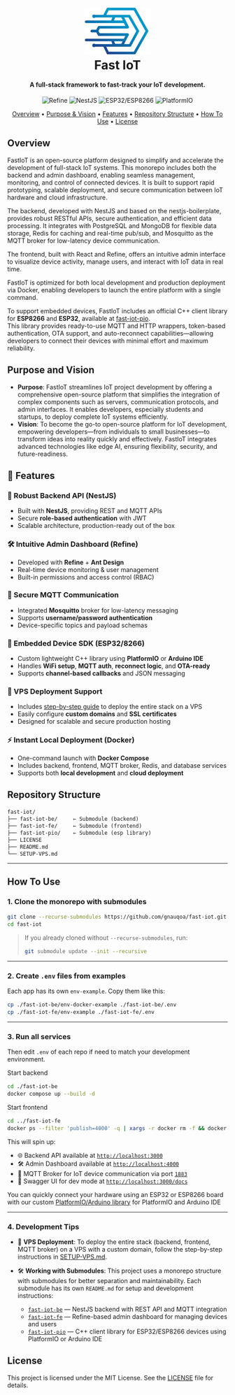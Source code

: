 <div align="center">

<h1>
  <img src="https://raw.githubusercontent.com/gnauqoa/fast-iot-fe/c8f4e737913bd522e44882d34bd66b855ba340f1/public/fast-iot-no-text.svg" width="150" alt="FastIoT logo" /><br />
  Fast IoT
</h1>

<h4>A full-stack framework to fast-track your IoT development.</h4>

<!-- Core Badges -->
<p align="center">
  <!-- Frontend -->
  <img src="https://img.shields.io/badge/Refine-242938.svg?style=flat-square&logo=data:image/svg+xml;base64,PHN2ZyBmaWxsPSIjZmZmIiB4bWxucz0iaHR0cDovL3d3dy53My5vcmcvMjAwMC9zdmciIHdpZHRoPSIyMCIgaGVpZ2h0PSIyMCI+PHBhdGggZD0iTTAgMGgyMHYyMEgweiIgZmlsbD0ibm9uZSIvPjxwYXRoIGQ9Ik0xMi42NCA2LjI2TDYuMjYgMTIuNjRsMi4xMiAyLjEyTDE0Ljc2IDguMzh2Ni4xMmgyVjYuMjZoLTIuMTJ6Ii8+PC9zdmc+" alt="Refine" />
  <img src="https://img.shields.io/badge/NestJS-E0234E.svg?style=flat-square&logo=nestjs&logoColor=white" alt="NestJS" />
  <img src="https://img.shields.io/badge/ESP32%2F8266-3C3C3C.svg?style=flat-square&logo=espressif&logoColor=white" alt="ESP32/ESP8266" />
  <img src="https://img.shields.io/badge/PlatformIO-FF6600.svg?style=flat-square&logo=platformio&logoColor=white" alt="PlatformIO" />
</p>

<!-- TOC -->
<p align="center">
  <a href="#overview">Overview</a> •
  <a href="#purpose-and-vision">Purpose & Vision</a> •
  <a href="#features">Features</a> •
  <a href="#repository-structure">Repository Structure</a> •
  <a href="#how-to-use">How To Use</a> •
  <a href="#license">License</a>
</p>

</div>


## Overview

FastIoT is an open-source platform designed to simplify and accelerate the development of full-stack IoT systems. This monorepo includes both the backend and admin dashboard, enabling seamless management, monitoring, and control of connected devices. It is built to support rapid prototyping, scalable deployment, and secure communication between IoT hardware and cloud infrastructure.

The backend, developed with NestJS and based on the nestjs-boilerplate, provides robust RESTful APIs, secure authentication, and efficient data processing. It integrates with PostgreSQL and MongoDB for flexible data storage, Redis for caching and real-time pub/sub, and Mosquitto as the MQTT broker for low-latency device communication.

The frontend, built with React and Refine, offers an intuitive admin interface to visualize device activity, manage users, and interact with IoT data in real time.

FastIoT is optimized for both local development and production deployment via Docker, enabling developers to launch the entire platform with a single command.

To support embedded devices, FastIoT includes an official C++ client library for **ESP8266** and **ESP32**, available at [fast-iot-pio](https://github.com/gnauqoa/fast-iot-pio).  
This library provides ready-to-use MQTT and HTTP wrappers, token-based authentication, OTA support, and auto-reconnect capabilities—allowing developers to connect their devices with minimal effort and maximum reliability.

## Purpose and Vision

- **Purpose**: FastIoT streamlines IoT project development by offering a comprehensive open-source platform that simplifies the integration of complex components such as servers, communication protocols, and admin interfaces. It enables developers, especially students and startups, to deploy complete IoT systems efficiently.
- **Vision**: To become the go-to open-source platform for IoT development, empowering developers—from individuals to small businesses—to transform ideas into reality quickly and effectively. FastIoT integrates advanced technologies like edge AI, ensuring flexibility, security, and future-readiness.

## 🚀 Features

### 🧠 Robust Backend API (NestJS)
- Built with **NestJS**, providing REST and MQTT APIs
- Secure **role-based authentication** with JWT
- Scalable architecture, production-ready out of the box

### 🛠️ Intuitive Admin Dashboard (Refine)
- Developed with **Refine** + **Ant Design**
- Real-time device monitoring & user management
- Built-in permissions and access control (RBAC)

### 📡 Secure MQTT Communication
- Integrated **Mosquitto** broker for low-latency messaging
- Supports **username/password authentication**
- Device-specific topics and payload schemas

### 🔌 Embedded Device SDK (ESP32/8266)
- Custom lightweight C++ library using **PlatformIO** or **Arduino IDE**
- Handles **WiFi setup**, **MQTT auth**, **reconnect logic**, and **OTA-ready**
- Supports **channel-based callbacks** and JSON messaging

### 📄 VPS Deployment Support
- Includes [step-by-step guide](./SETUP-VPS.md) to deploy the entire stack on a VPS
- Easily configure **custom domains** and **SSL certificates**
- Designed for scalable and secure production hosting

### ⚡ Instant Local Deployment (Docker)
- One-command launch with **Docker Compose**
- Includes backend, frontend, MQTT broker, Redis, and database services
- Supports both **local development** and **cloud deployment**

## Repository Structure

```
fast-iot/
├── fast-iot-be/     ← Submodule (backend)
├── fast-iot-fe/     ← Submodule (frontend)
├── fast-iot-pio/    ← Submodule (esp library)
├── LICENSE
├── README.md
└── SETUP-VPS.md
```

---

## How To Use

### 1. Clone the monorepo with submodules

```bash
git clone --recurse-submodules https://github.com/gnauqoa/fast-iot.git
cd fast-iot
```

> If you already cloned without `--recurse-submodules`, run:
>
> ```bash
> git submodule update --init --recursive
> ```

---

### 2. Create `.env` files from examples

Each app has its own `env-example`. Copy them like this:

```bash
cp ./fast-iot-be/env-docker-example ./fast-iot-be/.env
cp ./fast-iot-fe/env-example ./fast-iot-fe/.env
```

---

### 3. Run all services

Then edit `.env` of each repo if need to match your development environment.
  
Start backend 

```bash
cd ./fast-iot-be
docker compose up --build -d
```

Start frontend

```bash
cd ../fast-iot-fe
docker ps --filter 'publish=4000' -q | xargs -r docker rm -f && docker build -t fast-iot-fe . && docker run -d -p 4000:4000 fast-iot-fe
```

This will spin up:

- 🌐 Backend API available at [`http://localhost:3000`](http://localhost:3000)
- 🛠️ Admin Dashboard available at [`http://localhost:4000`](http://localhost:4000)
- 📡 MQTT Broker for IoT device communication via port [`1883`](http://localhost:1883)
- 🧪 Swagger UI for dev mode at [`http://localhost:3000/docs`](http://localhost:3000/docs)

You can quickly connect your hardware using an ESP32 or ESP8266 board with our custom [PlatformIO/Arduino library](https://github.com/gnauqoa/fast-iot-pio.git) for PlatformIO and Arduino IDE

---

### 4. Development Tips

- 🚀 **VPS Deployment**: To deploy the entire stack (backend, frontend, MQTT broker) on a VPS with a custom domain, follow the step-by-step instructions in [SETUP-VPS.md](./SETUP-VPS.md).

- 🛠️ **Working with Submodules**: This project uses a monorepo structure with submodules for better separation and maintainability. Each submodule has its own `README.md` for setup and development instructions:
  - [`fast-iot-be`](https://github.com/gnauqoa/fast-iot-be/blob/main/README.md) — NestJS backend with REST API and MQTT integration
  - [`fast-iot-fe`](https://github.com/gnauqoa/fast-iot-fe/blob/main/README.md) — Refine-based admin dashboard for managing devices and users
  - [`fast-iot-pio`](https://github.com/gnauqoa/fast-iot-pio/blob/main/README.md) — C++ client library for ESP32/ESP8266 devices using PlatformIO or Arduino IDE


## License

This project is licensed under the MIT License. See the [LICENSE](./LICENSE) file for details.
